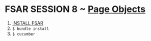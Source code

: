 # FSAR SESSION 8 ~ [Page Objects](https://fullstackautomationwithruby.com/Page-Objects)

1. [INSTALL FSAR](https://fullstackautomationwithruby.com/install)
2. `$ bundle install`
3. `$ cucumber`